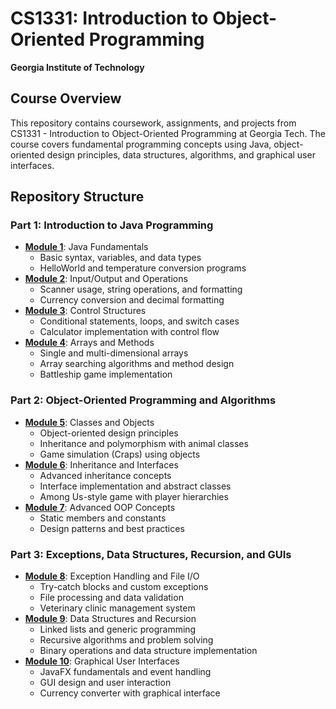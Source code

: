 # CS1331: Introduction to Object-Oriented Programming

**Georgia Institute of Technology**

## Course Overview

This repository contains coursework, assignments, and projects from CS1331 - Introduction to Object-Oriented Programming at Georgia Tech. The course covers fundamental programming concepts using Java, object-oriented design principles, data structures, algorithms, and graphical user interfaces.

## Repository Structure

### Part 1: Introduction to Java Programming
- **[Module 1](1_introduction_to_java/module_1/)**: Java Fundamentals
  - Basic syntax, variables, and data types
  - HelloWorld and temperature conversion programs
- **[Module 2](1_introduction_to_java/module_2/)**: Input/Output and Operations
  - Scanner usage, string operations, and formatting
  - Currency conversion and decimal formatting
- **[Module 3](1_introduction_to_java/module_3/)**: Control Structures
  - Conditional statements, loops, and switch cases
  - Calculator implementation with control flow
- **[Module 4](1_introduction_to_java/module_4/)**: Arrays and Methods
  - Single and multi-dimensional arrays
  - Array searching algorithms and method design
  - Battleship game implementation

### Part 2: Object-Oriented Programming and Algorithms
- **[Module 5](2_object_oriented_programming_and_algorithms/module_5/)**: Classes and Objects
  - Object-oriented design principles
  - Inheritance and polymorphism with animal classes
  - Game simulation (Craps) using objects
- **[Module 6](2_object_oriented_programming_and_algorithms/module_6/)**: Inheritance and Interfaces
  - Advanced inheritance concepts
  - Interface implementation and abstract classes
  - Among Us-style game with player hierarchies
- **[Module 7](2_object_oriented_programming_and_algorithms/module_7/)**: Advanced OOP Concepts
  - Static members and constants
  - Design patterns and best practices

### Part 3: Exceptions, Data Structures, Recursion, and GUIs
- **[Module 8](3_exceptions_data_structures_recursion_guis/module_8/)**: Exception Handling and File I/O
  - Try-catch blocks and custom exceptions
  - File processing and data validation
  - Veterinary clinic management system
- **[Module 9](3_exceptions_data_structures_recursion_guis/module_9/)**: Data Structures and Recursion
  - Linked lists and generic programming
  - Recursive algorithms and problem solving
  - Binary operations and data structure implementation
- **[Module 10](3_exceptions_data_structures_recursion_guis/module_10/)**: Graphical User Interfaces
  - JavaFX fundamentals and event handling
  - GUI design and user interaction
  - Currency converter with graphical interface
